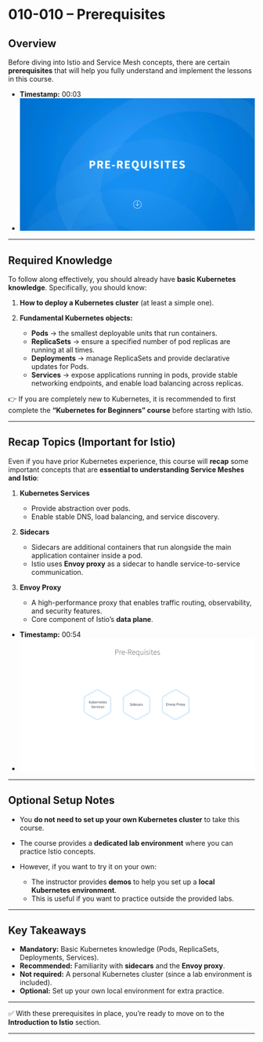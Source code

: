 
# 010-010 – Prerequisites

## Overview

Before diving into Istio and Service Mesh concepts, there are certain **prerequisites** that will help you fully understand and implement the lessons in this course.

* **Timestamp:** 00:03
* ![Screenshot](./010-010-Prerequisites/00_03_633.png)

---

## Required Knowledge

To follow along effectively, you should already have **basic Kubernetes knowledge**. Specifically, you should know:

1. **How to deploy a Kubernetes cluster** (at least a simple one).
2. **Fundamental Kubernetes objects:**

   * **Pods** → the smallest deployable units that run containers.
   * **ReplicaSets** → ensure a specified number of pod replicas are running at all times.
   * **Deployments** → manage ReplicaSets and provide declarative updates for Pods.
   * **Services** → expose applications running in pods, provide stable networking endpoints, and enable load balancing across replicas.

👉 If you are completely new to Kubernetes, it is recommended to first complete the **“Kubernetes for Beginners” course** before starting with Istio.

---

## Recap Topics (Important for Istio)

Even if you have prior Kubernetes experience, this course will **recap** some important concepts that are **essential to understanding Service Meshes and Istio**:

1. **Kubernetes Services**

   * Provide abstraction over pods.
   * Enable stable DNS, load balancing, and service discovery.

2. **Sidecars**

   * Sidecars are additional containers that run alongside the main application container inside a pod.
   * Istio uses **Envoy proxy** as a sidecar to handle service-to-service communication.

3. **Envoy Proxy**

   * A high-performance proxy that enables traffic routing, observability, and security features.
   * Core component of Istio’s **data plane**.

* **Timestamp:** 00:54
* ![Screenshot](../010-010-Prerequisites/00_54_303.png)

---

## Optional Setup Notes

* You **do not need to set up your own Kubernetes cluster** to take this course.
* The course provides a **dedicated lab environment** where you can practice Istio concepts.
* However, if you want to try it on your own:

  * The instructor provides **demos** to help you set up a **local Kubernetes environment**.
  * This is useful if you want to practice outside the provided labs.

---

## Key Takeaways

* **Mandatory:** Basic Kubernetes knowledge (Pods, ReplicaSets, Deployments, Services).
* **Recommended:** Familiarity with **sidecars** and the **Envoy proxy**.
* **Not required:** A personal Kubernetes cluster (since a lab environment is included).
* **Optional:** Set up your own local environment for extra practice.

---

✅ With these prerequisites in place, you’re ready to move on to the **Introduction to Istio** section.

---

